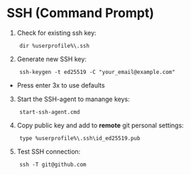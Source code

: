 # SSH (Command Prompt)
1. Check for existing ssh key:
```
    dir %userprofile%\.ssh
```

2. Generate new SSH key:
```
    ssh-keygen -t ed25519 -C "your_email@example.com"
```
   - Press enter 3x to use defaults
  
3. Start the SSH-agent to manange keys:
```
    start-ssh-agent.cmd
```

4. Copy public key and add to **remote** git personal settings:
```
    type %userprofile%\.ssh\id_ed25519.pub
```

5. Test SSH connection:
```
    ssh -T git@github.com
```